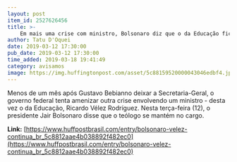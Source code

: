 ```yaml
---
layout: post
item_id: 2527626456
title: >-
    Em mais uma crise com ministro, Bolsonaro diz que o da Educação fica
author: Tatu D'Oquei
date: 2019-03-12 17:30:00
pub_date: 2019-03-12 17:30:00
time_added: 2019-03-18 19:41:49
category: avisamos
image: https://img.huffingtonpost.com/asset/5c88159520000043046edbf4.jpeg?cache=UnCnEYwThz&ops=1200_630
---
```


Menos de um mês após Gustavo Bebianno deixar a Secretaria-Geral, o governo federal tenta amenizar outra crise envolvendo um ministro - desta vez o da Educação, Ricardo Vélez Rodríguez. Nesta terça-feira (12), o presidente Jair Bolsonaro disse que o teólogo se mantém no cargo.

**Link:** [https://www.huffpostbrasil.com/entry/bolsonaro-velez-continua_br_5c8812aae4b038892f482ec0](https://www.huffpostbrasil.com/entry/bolsonaro-velez-continua_br_5c8812aae4b038892f482ec0)

